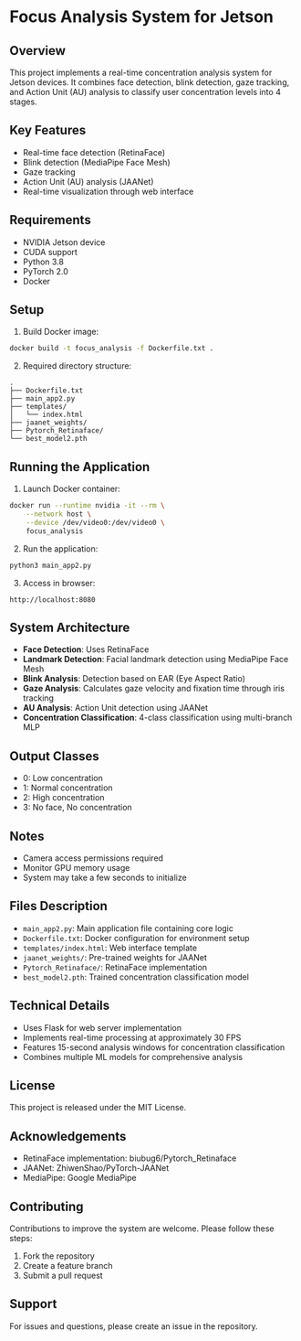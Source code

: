 # Focus Analysis System for Jetson

## Overview
This project implements a real-time concentration analysis system for Jetson devices. It combines face detection, blink detection, gaze tracking, and Action Unit (AU) analysis to classify user concentration levels into 4 stages.

## Key Features
- Real-time face detection (RetinaFace)
- Blink detection (MediaPipe Face Mesh)
- Gaze tracking 
- Action Unit (AU) analysis (JAANet)
- Real-time visualization through web interface

## Requirements
- NVIDIA Jetson device
- CUDA support
- Python 3.8
- PyTorch 2.0
- Docker

## Setup
1. Build Docker image:
```bash
docker build -t focus_analysis -f Dockerfile.txt .
```

2. Required directory structure:
```
.
├── Dockerfile.txt
├── main_app2.py
├── templates/
│   └── index.html
├── jaanet_weights/
├── Pytorch_Retinaface/
└── best_model2.pth
```

## Running the Application
1. Launch Docker container:
```bash
docker run --runtime nvidia -it --rm \
    --network host \
    --device /dev/video0:/dev/video0 \
    focus_analysis
```

2. Run the application:
```bash
python3 main_app2.py
```

3. Access in browser:
```
http://localhost:8080
```

## System Architecture
- **Face Detection**: Uses RetinaFace
- **Landmark Detection**: Facial landmark detection using MediaPipe Face Mesh
- **Blink Analysis**: Detection based on EAR (Eye Aspect Ratio)
- **Gaze Analysis**: Calculates gaze velocity and fixation time through iris tracking
- **AU Analysis**: Action Unit detection using JAANet
- **Concentration Classification**: 4-class classification using multi-branch MLP

## Output Classes
- 0: Low concentration
- 1: Normal concentration
- 2: High concentration
- 3: No face, No concentration

## Notes
- Camera access permissions required
- Monitor GPU memory usage
- System may take a few seconds to initialize

## Files Description
- `main_app2.py`: Main application file containing core logic
- `Dockerfile.txt`: Docker configuration for environment setup
- `templates/index.html`: Web interface template
- `jaanet_weights/`: Pre-trained weights for JAANet
- `Pytorch_Retinaface/`: RetinaFace implementation
- `best_model2.pth`: Trained concentration classification model

## Technical Details
- Uses Flask for web server implementation
- Implements real-time processing at approximately 30 FPS
- Features 15-second analysis windows for concentration classification
- Combines multiple ML models for comprehensive analysis

## License
This project is released under the MIT License.

## Acknowledgements
- RetinaFace implementation: biubug6/Pytorch_Retinaface
- JAANet: ZhiwenShao/PyTorch-JAANet
- MediaPipe: Google MediaPipe

## Contributing
Contributions to improve the system are welcome. Please follow these steps:
1. Fork the repository
2. Create a feature branch
3. Submit a pull request

## Support
For issues and questions, please create an issue in the repository.
